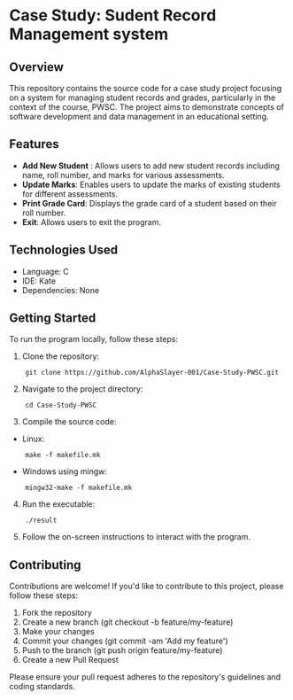 # Case Study: Sudent Record Management system

## Overview

This repository contains the source code for a case study project focusing on a system for managing student records and grades, particularly in the context of the course, PWSC. The project aims to demonstrate concepts of software development and data management in an educational setting.

## Features

- **Add New Student** : Allows users to add new student records including name, roll number, and marks for various assessments.
- **Update Marks**: Enables users to update the marks of existing students for different assessments.
- **Print Grade Card**: Displays the grade card of a student based on their roll number.
- **Exit**: Allows users to exit the program.

## Technologies Used

- Language: C
- IDE: Kate
- Dependencies: None

## Getting Started

To run the program locally, follow these steps:

1. Clone the repository:
```
    git clone https://github.com/AlphaSlayer-001/Case-Study-PWSC.git
```
2. Navigate to the project directory:
```
    cd Case-Study-PWSC
```
3. Compile the source code:
 - Linux:
```
    make -f makefile.mk
```
 - Windows using mingw:
```
    mingw32-make -f makefile.mk
```
4. Run the executable:
```
    ./result 
```
5. Follow the on-screen instructions to interact with the program.

## Contributing

Contributions are welcome! If you'd like to contribute to this project, please follow these steps:

1. Fork the repository
2. Create a new branch (git checkout -b feature/my-feature)
3. Make your changes
4. Commit your changes (git commit -am 'Add my feature')
5. Push to the branch (git push origin feature/my-feature)
6. Create a new Pull Request

Please ensure your pull request adheres to the repository's guidelines and coding standards.
